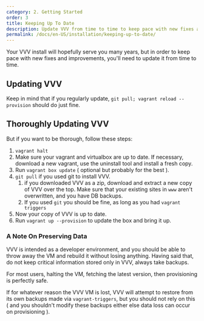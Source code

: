 ```yaml
---
category: 2. Getting Started
order: 3
title: Keeping Up To Date
description: Update VVV from time to time to keep pace with new fixes and improvements.
permalink: /docs/en-US/installation/keeping-up-to-date/
---
```


Your VVV install will hopefully serve you many years, but in order to keep pace with new fixes and improvements, you'll need to update it from time to time.

## Updating VVV

Keep in mind that if you regularly update, `git pull; vagrant reload --provision` should do just fine.

## Thoroughly Updating VVV

But if you want to be thorough, follow these steps:

 1. `vagrant halt`
 2. Make sure your vagrant and virtualbox are up to date. If necessary, download a new vagrant, use the uninstall tool and install a fresh copy.
 3. Run `vagrant box update` ( optional but probably for the best ).
 4. `git pull` if you used git to install VVV.
    1.  if you downloaded VVV as a zip, download and extract a new copy of VVV over the top. Make sure that your existing sites in `www` aren't overwritten, and you have DB backups.
    2. If you used `git` you should be fine, as long as you had `vagrant triggers`
 5. Now your copy of VVV is up to date.
 6. Run `vagrant up --provision` to update the box and bring it up.

### A Note On Preserving Data

VVV is intended as a developer environment, and you should be able to throw away the VM and rebuild it without losing anything. Having said that, do not keep critical information stored only in VVV, always take backups.

For most users, halting the VM, fetching the latest version, then provisioning is perfectly safe.

If for whatever reason the VVV VM is lost, VVV will attempt to restore from its own backups made via `vagrant-triggers`, but you should not rely on this ( and you shouldn't modify these backups either else data loss can occur on provisioning ).

